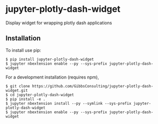jupyter-plotly-dash-widget
===============================

Display widget for wrapping plotly dash applications

Installation
------------

To install use pip:

    $ pip install jupyter-plotly-dash-widget
    $ jupyter nbextension enable --py --sys-prefix jupyter-plotly-dash-widget


For a development installation (requires npm),

    $ git clone https://github.com/GibbsConsulting/jupyter-plotly-dash-widget.git
    $ cd jupyter-plotly-dash-widget
    $ pip install -e .
    $ jupyter nbextension install --py --symlink --sys-prefix jupyter-plotly-dash-widget
    $ jupyter nbextension enable --py --sys-prefix jupyter-plotly-dash-widget

